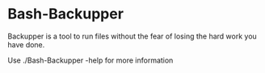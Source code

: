 
# Bash-Backupper

Backupper is a tool to run files without the fear of losing the hard work you have done.

Use ./Bash-Backupper -help for more information
